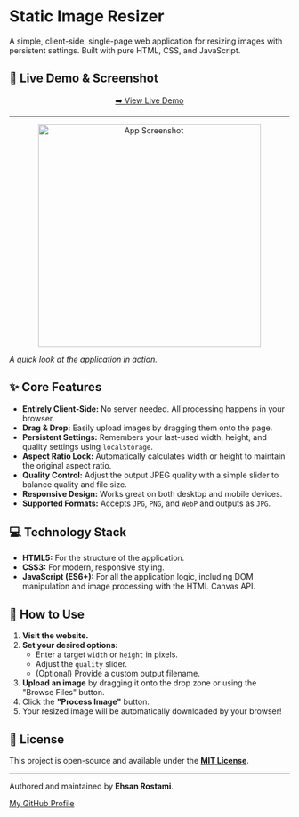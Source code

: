 # Static Image Resizer

A simple, client-side, single-page web application for resizing images with persistent settings. Built with pure HTML, CSS, and JavaScript.

## 🚀 Live Demo & Screenshot

<p align="center">
  <a href="https://ehsan-rostami.github.io/tools/image-resizer/index.html" target="_blank" rel="noopener noreferrer">
    ➡️ View Live Demo
  </a>
</p>

---

<p align="center">
  <img src="https://ehsan-rostami.github.io/tools/image-resizer/demo.png" alt="App Screenshot" width="400">
</p>

*A quick look at the application in action.*


## ✨ Core Features

- **Entirely Client-Side:** No server needed. All processing happens in your browser.
- **Drag & Drop:** Easily upload images by dragging them onto the page.
- **Persistent Settings:** Remembers your last-used width, height, and quality settings using `localStorage`.
- **Aspect Ratio Lock:** Automatically calculates width or height to maintain the original aspect ratio.
- **Quality Control:** Adjust the output JPEG quality with a simple slider to balance quality and file size.
- **Responsive Design:** Works great on both desktop and mobile devices.
- **Supported Formats:** Accepts `JPG`, `PNG`, and `WebP` and outputs as `JPG`.

## 💻 Technology Stack

- **HTML5:** For the structure of the application.
- **CSS3:** For modern, responsive styling.
- **JavaScript (ES6+):** For all the application logic, including DOM manipulation and image processing with the HTML Canvas API.

## 🚀 How to Use

1.  **Visit the website.**
2.  **Set your desired options:**
    - Enter a target `width` or `height` in pixels.
    - Adjust the `quality` slider.
    - (Optional) Provide a custom output filename.
3.  **Upload an image** by dragging it onto the drop zone or using the "Browse Files" button.
4.  Click the **"Process Image"** button.
5.  Your resized image will be automatically downloaded by your browser!

## 📜 License

This project is open-source and available under the **[MIT License](LICENSE)**.

---

Authored and maintained by **Ehsan Rostami**.

[My GitHub Profile](https://github.com/ehsan-rostami)
